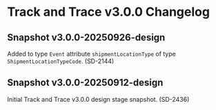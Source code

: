 # Track and Trace v3.0.0 Changelog

## Snapshot v3.0.0-20250926-design

Added to type `Event` attribute `shipmentLocationType` of type `ShipmentLocationTypeCode`. (SD-2144)


## Snapshot v3.0.0-20250912-design

Initial Track and Trace v3.0.0 design stage snapshot. (SD-2436)
